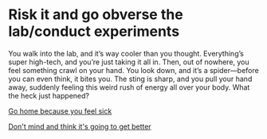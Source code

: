 # Risk it and go obverse the lab/conduct experiments

You walk into the lab, and it’s way cooler than you thought. Everything’s super high-tech, and you’re just taking it all in. Then, out of nowhere, you feel something crawl on your hand. You look down, and it’s a spider—before you can even think, it bites you. The sting is sharp, and you pull your hand away, suddenly feeling this weird rush of energy all over your body. What the heck just happened?

[Go home because you feel sick](go-home-and-sleep.md)

[Don't mind and think it's going to get better](findout-about-powers.md)
